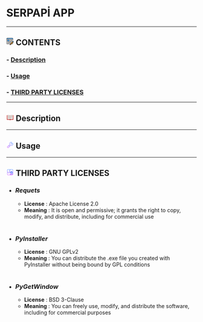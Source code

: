 # SERPAPİ APP

---
## ![a.png](IMAGES/a.png) CONTENTS
### - [Description](#dpng-description)
### - [Usage](#cpng-usage)
### - [THIRD PARTY LICENSES](#bpng-third-party-licenses)


---
## ![d.png](IMAGES/d.png) Description
---
## ![c.png](IMAGES/c.png) Usage

---
## ![b.png](IMAGES/b.png) THIRD PARTY LICENSES
- ### **_Requets_**
    - **License** : Apache License 2.0
    - **Meaning** : It is open and permissive; it grants the right to copy, modify, and distribute, including for commercial use<br><br>

- ### **_PyInstaller_**
    - **License** : GNU GPLv2
    - **Meaning** : You can distribute the .exe file you created with PyInstaller without being bound by GPL conditions <br><br>
- ### **_PyGetWindow_**
    - **License** : BSD 3-Clause
    - **Meaning** : You can freely use, modify, and distribute the software, including for commercial purposes

